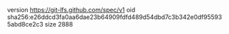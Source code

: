 version https://git-lfs.github.com/spec/v1
oid sha256:e26ddcd3fa0aa6dae23b64909fdfd489d54dbd7c3b342e0df955935abd8ce2c3
size 2888
